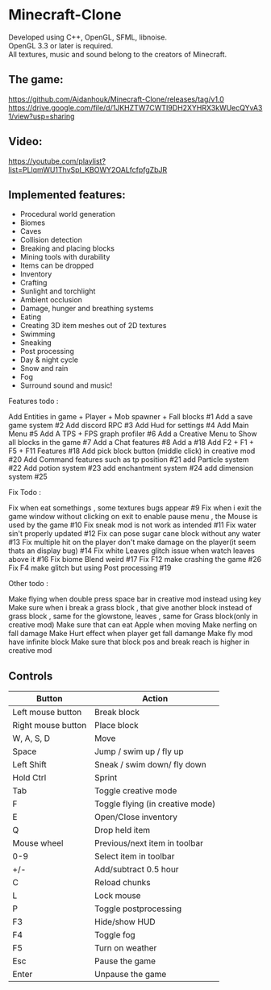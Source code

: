 # Minecraft-Clone

Developed using C++, OpenGL, SFML, libnoise.<br/>
OpenGL 3.3 or later is required.<br/>
All textures, music and sound belong to the creators of Minecraft.<br/>

## The game:
https://github.com/Aidanhouk/Minecraft-Clone/releases/tag/v1.0
https://drive.google.com/file/d/1JKHZTW7CWTI9DH2XYHRX3kWUecQYvA31/view?usp=sharing

## Video:
https://youtube.com/playlist?list=PLlqmWU1ThvSpI_KBOWY2OALfcfpfgZbJR

## Implemented features:
- Procedural world generation
- Biomes
- Caves
- Collision detection
- Breaking and placing blocks
- Mining tools with durability
- Items can be dropped
- Inventory
- Crafting
- Sunlight and torchlight
- Ambient occlusion
- Damage, hunger and breathing systems
- Eating
- Creating 3D item meshes out of 2D textures
- Swimming
- Sneaking
- Post processing
- Day & night cycle
- Snow and rain
- Fog
- Surround sound and music!

Features todo : 

Add Entities in game + Player + Mob spawner + Fall blocks #1
Add a save game system #2
Add discord RPC #3
Add Hud for settings #4
Add Main Menu #5
Add A TPS + FPS graph profiler #6
Add a Creative Menu to Show all blocks in the game #7
Add a Chat features #8
Add a #18
Add F2 + F1 + F5 + F11 Features #18
Add pick block button (middle click) in creative mod #20 
Add Command features such as tp position #21
add Particle system #22
Add potion system #23
add enchantment system #24
add dimension system #25

Fix Todo :

Fix when eat somethings , some textures bugs appear #9
Fix when i exit the game window without clicking on exit to enable pause menu , the Mouse is used by the game #10 
Fix sneak mod is not work as intended #11
Fix water sin't properly updated #12
Fix can pose sugar cane block without any water #13
Fix multiple hit on the player don't make damage on the player(it seem thats an display bug) #14
Fix white Leaves glitch issue when watch leaves above it #16
Fix biome Blend weird #17
Fix F12 make crashing the game #26
Fix F4 make glitch but using Post processing #19


Other todo :

Make flying when double press space bar in creative mod instead using key
Make sure when i break a grass block , that give another block instead of grass block , same for the glowstone, leaves , same for Grass block(only in creative mod)
Make sure that can eat Apple when moving
Make nerfing on fall damage
Make Hurt effect when player get fall damange 
Make fly mod have infinite block 
Make sure that block pos and break reach is higher in creative mod

## Controls

| Button                        | Action                                                         |
|-------------------------------|----------------------------------------------------------------|
| Left mouse button             | Break block                                                    |
| Right mouse button            | Place block                                                    |
| W, A, S, D                    | Move                                                           |
| Space                         | Jump  / swim up  / fly up                                      |
| Left Shift                    | Sneak / swim down/ fly down                                    |
| Hold Ctrl                     | Sprint                                                         |
| Tab                           | Toggle creative mode                                           |
| F                             | Toggle flying (in creative mode)                               |
| E                             | Open/Close inventory                                           |
| Q                             | Drop held item                                                 |
| Mouse wheel                   | Previous/next item in toolbar                                  |
| 0-9                           | Select item in toolbar                                         |
| +/-          			| Add/subtract 0.5 hour                                          |
| C                             | Reload chunks                                                  |
| L                             | Lock mouse                                                     |
| P                             | Toggle postprocessing                                          |
| F3                            | Hide/show HUD                                                  |
| F4                            | Toggle fog                                                     |
| F5                            | Turn on weather                                                |
| Esc                           | Pause the game                                                 |
| Enter                         | Unpause the game                                               |
